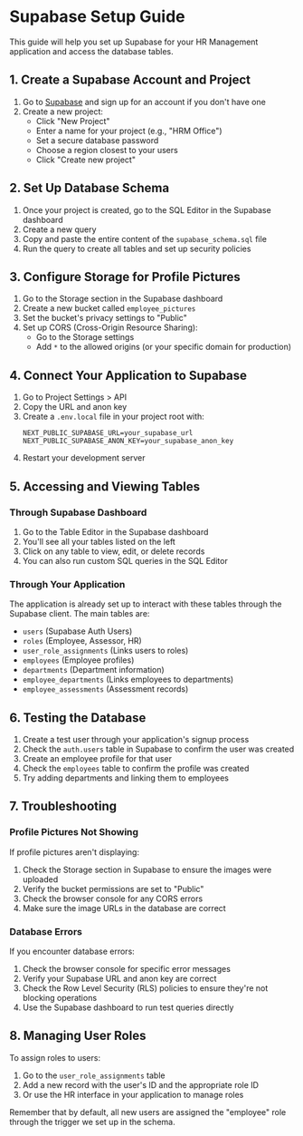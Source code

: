# Supabase Setup Guide

This guide will help you set up Supabase for your HR Management application and access the database tables.

## 1. Create a Supabase Account and Project

1. Go to [Supabase](https://supabase.com/) and sign up for an account if you don't have one
2. Create a new project:
   - Click "New Project"
   - Enter a name for your project (e.g., "HRM Office")
   - Set a secure database password
   - Choose a region closest to your users
   - Click "Create new project"

## 2. Set Up Database Schema

1. Once your project is created, go to the SQL Editor in the Supabase dashboard
2. Create a new query
3. Copy and paste the entire content of the `supabase_schema.sql` file
4. Run the query to create all tables and set up security policies

## 3. Configure Storage for Profile Pictures

1. Go to the Storage section in the Supabase dashboard
2. Create a new bucket called `employee_pictures`
3. Set the bucket's privacy settings to "Public"
4. Set up CORS (Cross-Origin Resource Sharing):
   - Go to the Storage settings
   - Add `*` to the allowed origins (or your specific domain for production)

## 4. Connect Your Application to Supabase

1. Go to Project Settings > API
2. Copy the URL and anon key
3. Create a `.env.local` file in your project root with:
   ```
   NEXT_PUBLIC_SUPABASE_URL=your_supabase_url
   NEXT_PUBLIC_SUPABASE_ANON_KEY=your_supabase_anon_key
   ```
4. Restart your development server

## 5. Accessing and Viewing Tables

### Through Supabase Dashboard

1. Go to the Table Editor in the Supabase dashboard
2. You'll see all your tables listed on the left
3. Click on any table to view, edit, or delete records
4. You can also run custom SQL queries in the SQL Editor

### Through Your Application

The application is already set up to interact with these tables through the Supabase client. The main tables are:

- `users` (Supabase Auth Users)
- `roles` (Employee, Assessor, HR)
- `user_role_assignments` (Links users to roles)
- `employees` (Employee profiles)
- `departments` (Department information)
- `employee_departments` (Links employees to departments)
- `employee_assessments` (Assessment records)

## 6. Testing the Database

1. Create a test user through your application's signup process
2. Check the `auth.users` table in Supabase to confirm the user was created
3. Create an employee profile for that user
4. Check the `employees` table to confirm the profile was created
5. Try adding departments and linking them to employees

## 7. Troubleshooting

### Profile Pictures Not Showing

If profile pictures aren't displaying:

1. Check the Storage section in Supabase to ensure the images were uploaded
2. Verify the bucket permissions are set to "Public"
3. Check the browser console for any CORS errors
4. Make sure the image URLs in the database are correct

### Database Errors

If you encounter database errors:

1. Check the browser console for specific error messages
2. Verify your Supabase URL and anon key are correct
3. Check the Row Level Security (RLS) policies to ensure they're not blocking operations
4. Use the Supabase dashboard to run test queries directly

## 8. Managing User Roles

To assign roles to users:

1. Go to the `user_role_assignments` table
2. Add a new record with the user's ID and the appropriate role ID
3. Or use the HR interface in your application to manage roles

Remember that by default, all new users are assigned the "employee" role through the trigger we set up in the schema.
